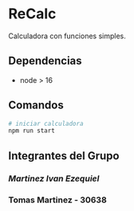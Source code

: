 # ReCalc

Calculadora con funciones simples.

## Dependencias

- node > 16

## Comandos

```bash
# iniciar calculadora
npm run start
```
## Integrantes del Grupo 
### _Martinez Ivan Ezequiel_ 
### Tomas Martinez - 30638